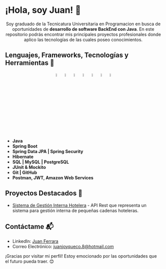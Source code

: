 # ¡Hola, soy Juan! 👋

<div align="center">Soy graduado de la Tecnicatura Universitaria en Programacion en busca de oportunidades de <strong>desarrollo de software BackEnd con Java</strong>. En este repositorio podrás encontrar mis principales proyectos profesionales donde aplico las tecnologías de las cuales poseo conocimientos.</div>

## Lenguajes, Frameworks, Tecnologías y Herramientas 🚀

<div align="center">
  <img src="https://cdn.jsdelivr.net/gh/devicons/devicon/icons/java/java-original-wordmark.svg" style="width: 5%"/>
  <img src="https://cdn.jsdelivr.net/gh/devicons/devicon/icons/spring/spring-original-wordmark.svg" style="width: 5%"/>
  <img src="https://cdn.jsdelivr.net/gh/devicons/devicon/icons/mysql/mysql-original-wordmark.svg" style="width: 5%"/>
  <img src="https://cdn.jsdelivr.net/gh/devicons/devicon/icons/postgresql/postgresql-plain-wordmark.svg" style="width: 5%"/>   
  <img src="https://cdn.jsdelivr.net/gh/devicons/devicon/icons/git/git-original-wordmark.svg" style="width: 5%"/>
  <img src="https://cdn.jsdelivr.net/gh/devicons/devicon/icons/amazonwebservices/amazonwebservices-original-wordmark.svg" style="width: 5%"/>
  <img src="https://cdn.jsdelivr.net/gh/devicons/devicon/icons/react/react-original-wordmark.svg" style="width: 5%"/>
  
</div>

- **Java**
- **Spring Boot**
- **Spring Data JPA | Spring Security**
- **Hibernate**
- **SQL | MySQL | PostgreSQL**
- **JUnit & Mockito**
- **Git | GitHub**
- **Postman, JWT, Amazon Web Services**

## Proyectos Destacados 🌟
- [Sistema de Gestión Interna Hotelera](https://github.com/JuanDouCore/GestionHotelera) - API Rest que representa un sistema para gestión interna de pequeñas cadenas hoteleras.

## Contáctame 📬
- LinkedIn: [Juan Ferrara](https://www.linkedin.com/in/juan-ferrara)
- Correo Electrónico: juanjoyqueco.8@hotmail.com



¡Gracias por visitar mi perfil! Estoy emocionado por las oportunidades que el futuro pueda traer. 😊
